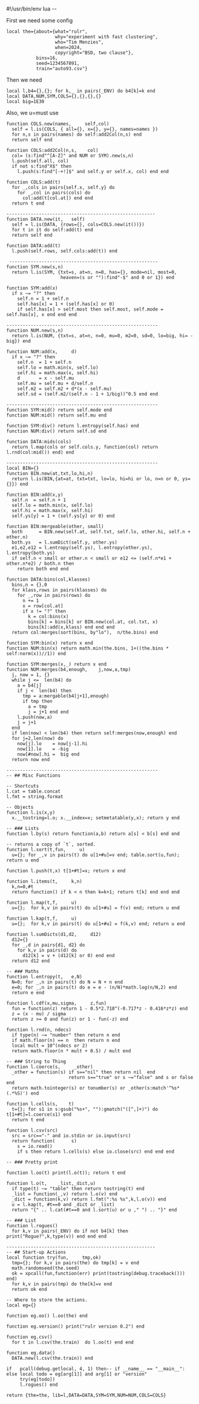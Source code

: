 #!/usr/bin/env lua
-- <!-- vim: set ts=2 sw=2 sts=2 et: -->

First we need some config

    local the={about={what="rulr",
                      why="experiment with fast clustering",
                      who="Tim Menzies",
                      when=2024,
                      copyright="BSD, two clause"},
               bins=16,
               seed=1234567891,
               train="auto93.csv"}

Then we need

    local l,b4={},{}; for k,_ in pairs(_ENV) do b4[k]=k end
    local DATA,NUM,SYM,COLS={},{},{},{}
    local big=1E30

Also, we u=must use

    function COLS.new(names,     self,col)
      self = l.is(COLS, { all={}, x={}, y={}, names=names })
      for n,s in pairs(names) do self:add2Col(n,s) end
      return self end
    
    function COLS:add2Col(n,s,    col)
      col= (s:find"^[A-Z]" and NUM or SYM).new(s,n)
      l.push(self.all, col)
      if not s:find"X$" then 
        l.push(s:find"[-+!]$" and self.y or self.x, col) end end
    
    function COLS:add(t)
      for _,cols in pairs{self.x, self.y} do
        for _,col in pairs(cols) do 
          col:add(t[col.at]) end end 
      return t end
    
    -------------------------------------------------------
    function DATA.new(it,   self) 
      self = l.is(DATA, {rows={}, cols=COLS.new(it())}) 
      for t in it do self:add(t) end  
      return self end
    
    function DATA:add(t)
      l.push(self.rows, self.cols:add(t)) end
    
     -------------------------------------------------------
    function SYM.new(s,n)
      return l.is(SYM, {txt=s, at=n, n=0, has={}, mode=nil, most=0, 
                        heaven=(s or ""):find"-$" and 0 or 1}) end
    
    function SYM:add(x)
      if x ~= "?" then
        self.n = 1 + self.n
        self.has[x] = 1 + (self.has[x] or 0)
        if self.has[x] > self.most then self.most, self.mode = self.has[x], x end end end
    
    --------------------------------------------------------
    function NUM.new(s,n)
      return l.is(NUM, {txt=s, at=n, n=0, mu=0, m2=0, sd=0, lo=big, hi= -big}) end
    
    function NUM:add(x,     d)
      if x ~= "?" then
        self.n  = 1 + self.n
        self.lo = math.min(x, self.lo)
        self.hi = math.max(x, self.hi)
        d       = x - self.mu
        self.mu = self.mu + d/self.n
        self.m2 = self.m2 + d*(x - self.mu)
        self.sd = (self.m2/(self.n - 1 + 1/big))^0.5 end end
    
    --------------------------------------------------------
    function SYM:mid() return self.mode end
    function NUM:mid() return self.mu end
    
    function SYM:div() return l.entropy(self.has) end
    function NUM:div() return self.sd end
    
    function DATA:mids(cols) 
      return l.map(cols or self.cols.y, function(col) return l.rnd(col:mid()) end) end
    
    --------------------------------------------------------
    local BIN={}
    function BIN.new(at,txt,lo,hi,n)
      return l.is(BIN,{at=at, txt=txt, lo=lo, hi=hi or lo, n=n or 0, ys={}}) end
    
    function BIN:add(x,y)
      self.n  = self.n + 1
      self.lo = math.min(x, self.lo)
      self.hi = math.max(x, self.hi)
      self.ys[y] = 1 + (self.ys[y] or 0) end
    
    function BIN:mergeable(other, small)
      both      = BIN.new(self.at, self.txt, self.lo, other.hi, self.n + other.n)
      both.ys   = l.sumDict(self.y, other.ys)
      e1,e2,e12 = l.entropy(self.ys), l.entropy(other.ys), l.entropy(both.ys)
      if self.n < small or other.n < small or e12 <= (self.n*e1 + other.n*e2) / both.n then
        return both end end 
    
    function DATA:bins(col,klasses)
      bins,n = {},0
      for klass,rows in pairs(klasses) do
        for _,row in pairs(rows) do
          n += 1
          x = row[col.at]
          if x != "?" then 
            k = col:bins(x) 
            bins[k] = bins[k] or BIN.new(col.at, col.txt, x)
            bins[k]:add(x,klass) end end end 
      return col:merges(sort(bins, by"lo"),  n/the.bins) end
    
    function SYM:bin(x) return x end
    function NUM:bin(x) return math.min(the.bins, 1+((the.bins * self:norm(x))//1)) end
     
    function SYM:merges(x,_) return x end
    function NUM:merges(b4,enough,    j,now,a,tmp)
      j, now = 1, {}
      while j <=  len(b4) do
        a = b4[j]
        if j <  len(b4) then
          tmp = a:mergable(b4[j+1],enough) 
          if tmp then
            a = tmp
            j = j+1 end end
        l.push(now,a)
        j = j+1 
      end
      if len(now) < len(b4) then return self:merges(now,enough) end
      for j=2,len(now) do
        now[j].lo    = now[j-1].hi
        now[1].lo    = -big
        now[#now].hi =  big end
      return now end
    
    --------------------------------------------------------
    -- ## Misc Functions
    
    -- Shortcuts
    l.cat = table.concat
    l.fmt = string.format
    
    -- Objects
    function l.is(x,y) 
      x.__tostring=l.o; x.__index=x; setmetatable(y,x); return y end
    
    -- ### Lists
    function l.by(s) return function(a,b) return a[s] < b[s] end end
    
    -- returns a copy of `t`, sorted.
    function l.sort(t,fun,     u) 
      u={}; for _,v in pairs(t) do u[1+#u]=v end; table.sort(u,fun); return u end
    
    function l.push(t,x) t[1+#t]=x; return x end
    
    function l.items(t,     k,n)
      k,n=0,#t
      return function() if k < n then k=k+1; return t[k] end end end
    
    function l.map(t,f,     u) 
      u={};  for k,v in pairs(t) do u[1+#u] = f(v) end; return u end
    
    function l.kap(t,f,     u) 
      u={};  for k,v in pairs(t) do u[1+#u] = f(k,v) end; return u end
    
    function l.sumDicts(d1,d2,     d12)
      d12={}
      for _,d in pairs{d1, d2} do
        for k,v in pairs(d) do
          d12[k] = v + (d12[k] or 0) end end
      return d12 end
    
    -- ### Maths
    function l.entropy(t,   e,N)
      N=0; for _,n in pairs(t) do N = N + n end
      e=0; for _,n in pairs(t) do e = e - (n/N)*math.log(n/N,2) end 
      return e end
    
    function l.cdf(x,mu,sigma,     z,fun)
      fun = function(z) return 1 - 0.5*2.718^(-0.717*z - 0.416*z*z) end
      z = (x - mu) / sigma
      return z >= 0 and fun(z) or 1 - fun(-z) end
    
    function l.rnd(n, ndecs)
      if type(n) ~= "number" then return n end
      if math.floor(n) == n  then return n end
      local mult = 10^(ndecs or 2)
      return math.floor(n * mult + 0.5) / mult end
    
    -- ### String to Thing
    function l.coerce(s,     _other) 
      _other = function(s) if s=="nil" then return nil  end
                           return s=="true" or s ~="false" and s or false end 
      return math.tointeger(s) or tonumber(s) or _other(s:match'^%s*(.*%S)') end
    
    function l.cells(s,    t)
      t={}; for s1 in s:gsub("%s+", ""):gmatch("([^,]+)") do t[1+#t]=l.coerce(s1) end
      return t end
    
    function l.csv(src)
      src = src=="-" and io.stdin or io.input(src)
      return function(      s)
        s = io.read()
        if s then return l.cells(s) else io.close(src) end end end
    
    -- ### Pretty print
    
    function l.oo(t) print(l.o(t)); return t end
    
    function l.o(t,    _list,_dict,u)
      if type(t) ~= "table" then return tostring(t) end
      _list = function(_,v) return l.o(v) end 
      _dict = function(k,v) return l.fmt(":%s %s",k,l.o(v)) end
      u = l.kap(t, #t==0 and _dict or _list)
      return "{" .. l.cat(#t==0 and l.sort(u) or u ," ") .. "}" end 
    
    -- ### List
    function l.rogues() 
      for k,v in pairs(_ENV) do if not b4[k] then print("Rogue?",k,type(v)) end end end
    
    -------------------------------------------------------
    -- ## Start-up Actions
    local function try(fun,     tmp,ok)
      tmp={}; for k,v in pairs(the) do tmp[k] = v end
      math.randomseed(the.seed)
      ok = xpcall(fun,function(err) print(tostring(debug.traceback())) end)
      for k,v in pairs(tmp) do the[k]=v end
      return ok end
    
    -- Where to store the actions.
    local eg={}
    
    function eg.oo() l.oo(the) end
    
    function eg.version() print("rulr version 0.2") end
    
    function eg.csv()
      for t in l.csv(the.train)  do l.oo(t) end end
    
    function eg.data()
      DATA.new(l.csv(the.train)) end
    
    if   pcall(debug.getlocal, 4, 1) then-- if __name__ == "__main__":
    else local todo = eg[arg[1]] and arg[1] or "version"
         try(eg[todo])
         l.rogues() end
    
    return {the=the, lib=l,DATA=DATA,SYM=SYM,NUM=NUM,COLS=COLS}
